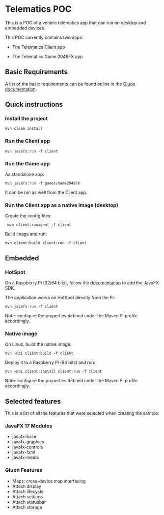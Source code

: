 # Telematics POC

This is a POC of a vehicle telematics app that can run on desktop and embedded devices.

This POC currently contains two apps:

 - The Telematics Client app 

 - The Telematics Game 2048FX app

## Basic Requirements

A list of the basic requirements can be found online in the [Gluon documentation](https://docs.gluonhq.com/#_requirements).

## Quick instructions

### Install the project

    mvn clean install
    
### Run the Client app

    mvn javafx:run -f client

### Run the Game app

As standalone app:

    mvn javafx:run -f games/Game2048FX
    
It can be run as well from the Client app.

### Run the Client app as a native image (desktop)

Create the config files:

     mvn client:runagent -f client

 Build image and run:
 
    mvn client:build client:run -f client

## Embedded

### HotSpot

On a Raspberry Pi (32/64 bits), follow the [documentation](https://docs.gluonhq.com/#_javafx) to add the JavaFX SDK.

The application works on HotSpot directly from the Pi:

    mvn javafx:run -f client

Note: configure the properties defined under the Maven Pi profile accordingly.

### Native image

On Linux, build the native image:

    mvn -Ppi client:build -f client
    
Deploy it to a Raspberry Pi (64 bits) and run: 

    mvn -Ppi client:install client:run -f client

Note: configure the properties defined under the Maven Pi profile accordingly.

## Selected features

This is a list of all the features that were selected when creating the sample:

### JavaFX 17 Modules

 - javafx-base
 - javafx-graphics
 - javafx-controls
 - javafx-fxml
 - javafx-media

### Gluon Features

 - Maps: cross-device map interfacing
 - Attach display
 - Attach lifecycle
 - Attach settings
 - Attach statusbar
 - Attach storage

